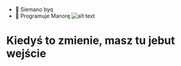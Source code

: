 - 👋 Siemano byq
- 👀 Programuje Manorę
![alt text](https://cdn.discordapp.com/attachments/760877606584320032/823590367416811571/1920manora.png)
# Kiedyś to zmienie, masz tu jebut wejście
<!---
xmatid/xmatid is a ✨ special ✨ repository because its `README.md` (this file) appears on your GitHub profile.
You can click the Preview link to take a look at your changes.
--->
